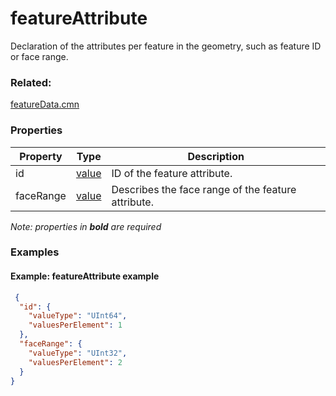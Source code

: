 # featureAttribute

Declaration of the attributes per feature in the geometry, such as feature ID or face range.

### Related:

[featureData.cmn](featureData.cmn.md)
### Properties

| Property | Type | Description |
| --- | --- | --- |
| id | [value](value.cmn.md) | ID of the feature attribute. |
| faceRange | [value](value.cmn.md) | Describes the face range of the feature attribute. |

*Note: properties in **bold** are required*

### Examples 

#### Example: featureAttribute example 

```json
 {
  "id": {
    "valueType": "UInt64",
    "valuesPerElement": 1
  },
  "faceRange": {
    "valueType": "UInt32",
    "valuesPerElement": 2
  }
} 
```

